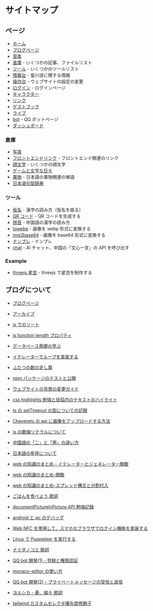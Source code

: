 # サイトマップ

## ページ

-   [ホーム](/ja)
-   [ブログページ](/ja/blog)
-   [音楽](/ja/music)
-   [倉庫](/ja/save) - いくつかの記事、ファイルリスト
-   [ツール](/ja/tools) - いくつかのツールリスト
-   [情報台](/ja/info) - 星川涟に関する情報
-   [操作台](/ja/setting) - ウェブサイトの設定の変更
-   [ログイン](/ja/login) - ログインページ
-   [キャラクター](/ja/character)
-   [リンク](/ja/link)
-   [ゲストブック](/ja/guestbook)
-   [ライブ](/ja/live)
-   [bot](/ja/bot) - QQ ボットページ
-   [ダッシュボード](/ja/dashboard)

### 倉庫

-   [写真](/ja/photos)
-   [フロントエンドリンク](/ja/save/webLinks) - フロントエンド関連のリンク
-   [顔文字](/ja/save/emoji) - いくつかの顔文字
-   [ゲームと文字な日々](/reading)
-   [果物](/ja/save/jpWord/kudamono) - 日本語の果物関連の単語
-   [日本语句型辞典](https://file.xtt.moe/local/%E6%97%A5%E6%9C%AC%E8%AF%AD%E5%8F%A5%E5%9E%8B%E8%BE%9E%E5%85%B8.pdf)

### ツール

-   [仮名](/ja/something/kana) - 漢字の読み方（仮名を振る）
-   [QR コード](/ja/something/qrcode) - QR コードを生成する
-   [拼音](/ja/something/pinyin) - 中国語の漢字の読み方
-   [towebp](/ja/something/towebp) - 画像を webp 形式に変換する
-   [img2base64](/ja/something/img2base64) - 画像を base64 形式に変換する
-   [ナンプレ](/ja/something/sudoku) - ナンプレ
-   [chat](/ja/something/chat) - AI チャット、中国の「文心一言」の API を呼び出す

### Example

-   [threejs 星空](/ex/space) - threejs で星空を制作する

## ブログについて

-   [ブログページ](/ja/blog)
-   [アーカイブ](/ja/archives)

-   [js でのソート](/ja/article/2)
-   [js function length プロパティ](/ja/article/4)
-   [データベース基礎の学ぶ](/ja/article/6)
-   [イテレーターでループを実装する](/ja/article/7)
-   [ふたつの数の足し算](/ja/article/8)
-   [npm パッケージのテストと公開](/ja/article/9)
-   [ウェブサイトの背景の変更ガイド](/ja/article/10)
-   [css highlights 勉強と括弧内のテキストのハイライト](/ja/article/11)
-   [ts の setTimeout の型についての記録](/ja/article/12)
-   [Chevereto の api に画像をアップロードする方法](/ja/article/13)
-   [js の数値リテラルについて](/ja/article/14)
-   [中国語の「二」と「两」の違い方](/ja/article/16)
-   [日本語の星座について](/ja/article/17)
-   [web の知識のまとめ - イテレーターとジェネレーター関数](/ja/article/19)
-   [web の知識のまとめ-関数](/ja/article/20)
-   [web の知識のまとめ-スプレッド構文と分割代入](/ja/article/21)
-   [ごはんを食べよう 歌詞](/ja/article/22)
-   [documentPictureInPicture API 勉強記録](/article/23)
-   [android と pc のデバッグ](/article/24)
-   [Web NFC を使用して、スマホのブラウザでログイン機能を実装する](/article/25)
-   [Linux で Puppeteer を実行する](/article/26)
-   [ナミダノコエ 歌詞](/article/27)
-   [QQ bot 開発(1) - 登録と権限認証](/article/28)
-   [monaco-editor の使い方](/article/30)
-   [QQ bot 開発(2) - プライベートメッセージの受信と返信](/article/31)
-   [ヨルシカ - 憂、燦々 歌詞](/article/32)
-   [tailwind カスタムセレクタ優先度修飾子](/article/33)

